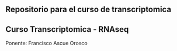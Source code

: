 ## Repositorio para el curso de transcriptomica 
## Curso Transcriptomica - RNAseq 
Ponente: Francisco Ascue Orosco


